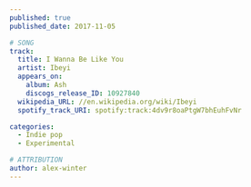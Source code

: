 ```yaml
---
published: true
published_date: 2017-11-05

# SONG
track:
  title: I Wanna Be Like You
  artist: Ibeyi
  appears_on:
    album: Ash
    discogs_release_ID: 10927840
  wikipedia_URL: //en.wikipedia.org/wiki/Ibeyi
  spotify_track_URI: spotify:track:4dv9r8oaPtgW7bhEuhFvNr

categories:
  - Indie pop
  - Experimental

# ATTRIBUTION
author: alex-winter
---
```

